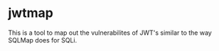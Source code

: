 # jwtmap
This is a tool to map out the vulnerabilites of JWT's similar to the way SQLMap does for SQLi.
